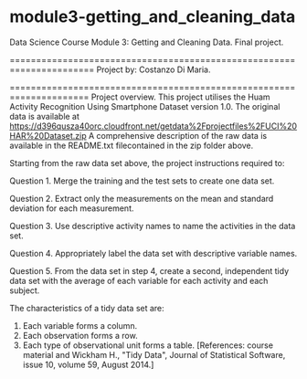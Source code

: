 # module3-getting_and_cleaning_data
Data Science Course Module 3: Getting and Cleaning Data. Final project.

======================================================================
Project by: Costanzo Di Maria.


=====================================================================
Project overview.
This project utilises the Huam Activity Recognition Using Smartphone Dataset version 1.0.
The original data is available at https://d396qusza40orc.cloudfront.net/getdata%2Fprojectfiles%2FUCI%20HAR%20Dataset.zip
A comprehensive description of the raw data is available in the README.txt filecontained in the zip folder above.


Starting from the raw data set above, the project instructions required to:

Question 1. Merge the training and the test sets to create one data set.

Question 2. Extract only the measurements on the mean and standard deviation for each measurement.

Question 3. Use descriptive activity names to name the activities in the data set.

Question 4. Appropriately label the data set with descriptive variable names.

Question 5. From the data set in step 4, create a second, independent tidy data set with the average of each variable for each activity and each subject.


The characteristics of a tidy data set are:

1) Each variable forms a column.
2) Each observation forms a row.
3) Each type of observational unit forms a table.
[References: course material and Wickham H., "Tidy Data", Journal of Statistical Software, issue 10, volume 59, August 2014.]
